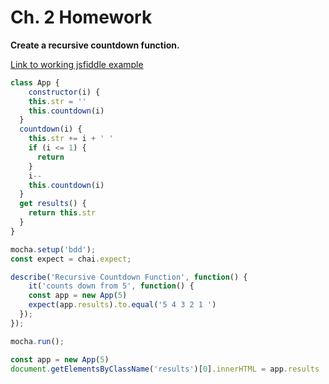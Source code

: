 # Ch. 2 Homework

__Create a recursive countdown function.__

[Link to working jsfiddle example](https://jsfiddle.net/meshuggie/t9bctdsL/)

```javascript
class App {
	constructor(i) {
  	this.str = ''
  	this.countdown(i)
  }
  countdown(i) {
    this.str += i + ' '
    if (i <= 1) {
      return
    }
    i--
    this.countdown(i)
  }
  get results() {
  	return this.str
  }
}

mocha.setup('bdd');
const expect = chai.expect;

describe('Recursive Countdown Function', function() {
	it('counts down from 5', function() {
  	const app = new App(5)
    expect(app.results).to.equal('5 4 3 2 1 ')
  });
});

mocha.run();

const app = new App(5)
document.getElementsByClassName('results')[0].innerHTML = app.results
```
